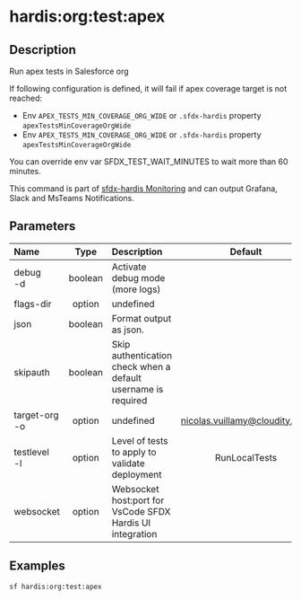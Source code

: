 <!-- This file has been generated with command 'sf hardis:doc:plugin:generate'. Please do not update it manually or it may be overwritten -->
# hardis:org:test:apex

## Description

Run apex tests in Salesforce org

If following configuration is defined, it will fail if apex coverage target is not reached:

- Env `APEX_TESTS_MIN_COVERAGE_ORG_WIDE` or `.sfdx-hardis` property `apexTestsMinCoverageOrgWide`
- Env `APEX_TESTS_MIN_COVERAGE_ORG_WIDE` or `.sfdx-hardis` property `apexTestsMinCoverageOrgWide`

You can override env var SFDX_TEST_WAIT_MINUTES to wait more than 60 minutes.

This command is part of [sfdx-hardis Monitoring](https://sfdx-hardis.cloudity.com/salesforce-monitoring-apex-tests/) and can output Grafana, Slack and MsTeams Notifications.


## Parameters

| Name              |  Type   | Description                                                   |             Default             | Required |                                Options                                 |
|:------------------|:-------:|:--------------------------------------------------------------|:-------------------------------:|:--------:|:----------------------------------------------------------------------:|
| debug<br/>-d      | boolean | Activate debug mode (more logs)                               |                                 |          |                                                                        |
| flags-dir         | option  | undefined                                                     |                                 |          |                                                                        |
| json              | boolean | Format output as json.                                        |                                 |          |                                                                        |
| skipauth          | boolean | Skip authentication check when a default username is required |                                 |          |                                                                        |
| target-org<br/>-o | option  | undefined                                                     | <nicolas.vuillamy@cloudity.com> |          |                                                                        |
| testlevel<br/>-l  | option  | Level of tests to apply to validate deployment                |          RunLocalTests          |          | NoTestRun<br/>RunSpecifiedTests<br/>RunLocalTests<br/>RunAllTestsInOrg |
| websocket         | option  | Websocket host:port for VsCode SFDX Hardis UI integration     |                                 |          |                                                                        |

## Examples

```shell
sf hardis:org:test:apex
```


